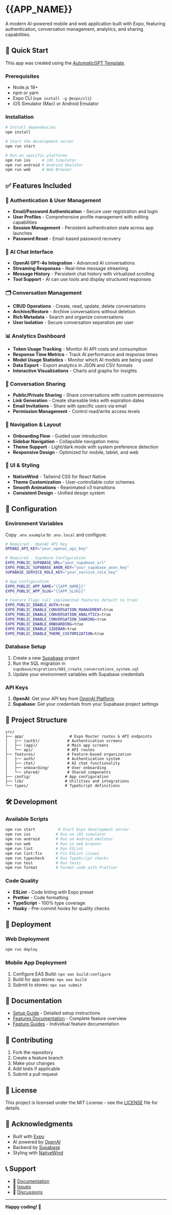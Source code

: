 # {{APP_NAME}}

A modern AI-powered mobile and web application built with Expo, featuring authentication, conversation management, analytics, and sharing capabilities.

## 🚀 Quick Start

This app was created using the [AutomaticGPT Template](https://github.com/flynndavid/AutomaticGPT).

### Prerequisites

- Node.js 18+
- npm or yarn
- Expo CLI (`npm install -g @expo/cli`)
- iOS Simulator (Mac) or Android Emulator

### Installation

```bash
# Install dependencies
npm install

# Start the development server
npm run start

# Run on specific platforms
npm run ios     # iOS Simulator
npm run android # Android Emulator
npm run web     # Web Browser
```

## ✅ Features Included

### 🔐 Authentication & User Management

- **Email/Password Authentication** - Secure user registration and login
- **User Profiles** - Comprehensive profile management with editing capabilities
- **Session Management** - Persistent authentication state across app launches
- **Password Reset** - Email-based password recovery

### 💬 AI Chat Interface

- **OpenAI GPT-4o Integration** - Advanced AI conversations
- **Streaming Responses** - Real-time message streaming
- **Message History** - Persistent chat history with virtualized scrolling
- **Tool Support** - AI can use tools and display structured responses

### 🗂️ Conversation Management

- **CRUD Operations** - Create, read, update, delete conversations
- **Archive/Restore** - Archive conversations without deletion
- **Rich Metadata** - Search and organize conversations
- **User Isolation** - Secure conversation separation per user

### 📊 Analytics Dashboard

- **Token Usage Tracking** - Monitor AI API costs and consumption
- **Response Time Metrics** - Track AI performance and response times
- **Model Usage Statistics** - Monitor which AI models are being used
- **Data Export** - Export analytics in JSON and CSV formats
- **Interactive Visualizations** - Charts and graphs for insights

### 🔗 Conversation Sharing

- **Public/Private Sharing** - Share conversations with custom permissions
- **Link Generation** - Create shareable links with expiration dates
- **Email Invitations** - Share with specific users via email
- **Permission Management** - Control read/write access levels

### 🧭 Navigation & Layout

- **Onboarding Flow** - Guided user introduction
- **Sidebar Navigation** - Collapsible navigation menu
- **Theme Support** - Light/dark mode with system preference detection
- **Responsive Design** - Optimized for mobile, tablet, and web

### 🎨 UI & Styling

- **NativeWind** - Tailwind CSS for React Native
- **Theme Customization** - User-controllable color schemes
- **Smooth Animations** - Reanimated v3 transitions
- **Consistent Design** - Unified design system

## 🔧 Configuration

### Environment Variables

Copy `.env.example` to `.env.local` and configure:

```bash
# Required - OpenAI API Key
OPENAI_API_KEY="your_openai_api_key"

# Required - Supabase Configuration
EXPO_PUBLIC_SUPABASE_URL="your_supabase_url"
EXPO_PUBLIC_SUPABASE_ANON_KEY="your_supabase_anon_key"
SUPABASE_SERVICE_ROLE_KEY="your_service_role_key"

# App Configuration
EXPO_PUBLIC_APP_NAME="{{APP_NAME}}"
EXPO_PUBLIC_APP_SLUG="{{APP_SLUG}}"

# Feature Flags (all implemented features default to true)
EXPO_PUBLIC_ENABLE_AUTH=true
EXPO_PUBLIC_ENABLE_CONVERSATION_MANAGEMENT=true
EXPO_PUBLIC_ENABLE_CONVERSATION_ANALYTICS=true
EXPO_PUBLIC_ENABLE_CONVERSATION_SHARING=true
EXPO_PUBLIC_ENABLE_ONBOARDING=true
EXPO_PUBLIC_ENABLE_SIDEBAR=true
EXPO_PUBLIC_ENABLE_THEME_CUSTOMIZATION=true
```

### Database Setup

1. Create a new [Supabase](https://supabase.com) project
2. Run the SQL migration in `supabase/migrations/001_create_conversations_system.sql`
3. Update your environment variables with Supabase credentials

### API Keys

1. **OpenAI**: Get your API key from [OpenAI Platform](https://platform.openai.com/api-keys)
2. **Supabase**: Get your credentials from your Supabase project settings

## 📁 Project Structure

```
src/
├── app/                    # Expo Router routes & API endpoints
│   ├── (auth)/            # Authentication screens
│   ├── (app)/             # Main app screens
│   └── api/               # API routes
├── features/              # Feature-based organization
│   ├── auth/              # Authentication system
│   ├── chat/              # AI chat functionality
│   ├── onboarding/        # User onboarding
│   └── shared/            # Shared components
├── config/               # App configuration
├── lib/                  # Utilities and integrations
└── types/                # TypeScript definitions
```

## 🛠️ Development

### Available Scripts

```bash
npm run start          # Start Expo development server
npm run ios           # Run on iOS simulator
npm run android       # Run on Android emulator
npm run web           # Run in web browser
npm run lint          # Run ESLint
npm run lint:fix      # Fix ESLint issues
npm run typecheck     # Run TypeScript checks
npm run test          # Run tests
npm run format        # Format code with Prettier
```

### Code Quality

- **ESLint** - Code linting with Expo preset
- **Prettier** - Code formatting
- **TypeScript** - 100% type coverage
- **Husky** - Pre-commit hooks for quality checks

## 🚀 Deployment

### Web Deployment

```bash
npm run deploy
```

### Mobile App Deployment

1. Configure EAS Build: `npx eas build:configure`
2. Build for app stores: `npx eas build`
3. Submit to stores: `npx eas submit`

## 📖 Documentation

- [Setup Guide](docs/SETUP.md) - Detailed setup instructions
- [Features Documentation](docs/FEATURES.md) - Complete feature overview
- [Feature Guides](docs/features/) - Individual feature documentation

## 🤝 Contributing

1. Fork the repository
2. Create a feature branch
3. Make your changes
4. Add tests if applicable
5. Submit a pull request

## 📄 License

This project is licensed under the MIT License - see the [LICENSE](LICENSE) file for details.

## 🙏 Acknowledgments

- Built with [Expo](https://expo.dev)
- AI powered by [OpenAI](https://openai.com)
- Backend by [Supabase](https://supabase.com)
- Styling with [NativeWind](https://nativewind.dev)

## 📞 Support

- 📖 [Documentation](docs/)
- 🐛 [Issues](https://github.com/flynndavid/AutomaticGPT/issues)
- 💬 [Discussions](https://github.com/flynndavid/AutomaticGPT/discussions)

---

**Happy coding! 🚀**
